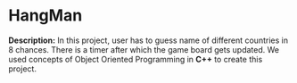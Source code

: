 # HangMan

**Description:** In this project, user has to guess name of different countries in 8 chances. There is a timer after which the game board gets updated. We used concepts of Object Oriented Programming in **C++** to create this project.
